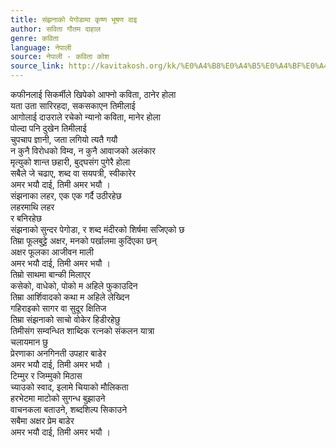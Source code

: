 ```yaml
---
title: संझनाको पेगोडामा कृष्ण भूषण दाइ
author: सविता गौतम दाहाल
genre: कविता
language: नेपाली
source: नेपाली - कविता कोश
source_link: http://kavitakosh.org/kk/%E0%A4%B8%E0%A4%B5%E0%A4%BF%E0%A4%A4%E0%A4%BE_%E0%A4%97%E0%A5%8C%E0%A4%A4%E0%A4%AE_%E0%A4%A6%E0%A4%BE%E0%A4%B9%E0%A4%BE%E0%A4%B2
---
```


कफीनलाई सिकर्मीले खिपेको आफ्नो कविता, ठानेर होला  
यता उता सारिरहदा, सकसकाएन तिमीलाई  
आगोलाई दाउराले रचेको न्यानो कविता, मानेर होला  
पोल्दा पनि दुखेन तिमीलाई  
चुपचाप ज्ञानी, जता लगियो त्यतै गयौ  
न कुनै विरोधको विम्व, न कुनै आवाजको अलंकार  
मृत्युको शान्त छहारी, बुद्घसंग पुगेरै होला  
सबैले जे चढाए, शब्द वा सयपत्री, स्वीकारेर  
अमर भयौ दाई, तिमी अमर भयौ ।  
संझनाका लहर, एक एक गर्दै उठीरहेछ  
लहरमाथि लहर  
र बनिरहेछ  
संझनाको सुन्दर पेगोडा, र शब्द मंदीरको शिर्षमा सजिएको छ  
तिम्रा फूलबुट्टे अक्षर, मनको पर्खालमा कुदिंएका छन्  
अक्षर फूलका आजीवन माली  
अमर भयौ दाई, तिमी अमर भयौ ।  
तिम्रो साथमा बान्की मिलाएर  
कसेको, वाधेको, पोको म अहिले फुकाउदिन  
तिम्रा आर्शिवादको कथा म अहिले लेख्दिन  
गहिराइको सागर वा सुदूर क्षितिज  
तिम्रा संझनाको साचो वोकेर हिडीरहेछु  
तिमीसंग सम्वन्धित शाब्दिक रत्नको संकलन यात्रा  
चलायमान छु  
प्रेरणाका अनगिनती उपहार बाडेर  
अमर भयौ दाई, तिमी अमर भयौ ।  
टिम्मुर र जिम्मुको मिठास  
च्याउको स्वाद, इलामे चियाको मौलिकता  
हरभेटमा माटोको सुगन्ध बुझाउने  
वाचनकला बताउने, शब्दशिल्प सिकाउने  
सबैमा अक्षर प्रेम बाडेर  
अमर भयौ दाई, तिमी अमर भयौ ।
